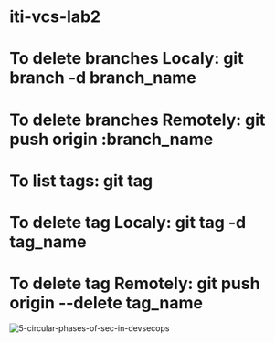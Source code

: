 # iti-vcs-lab2
# To delete branches Localy: git branch -d branch_name
# To delete branches Remotely: git push origin :branch_name
# To list tags: git tag
# To delete tag Localy: git tag -d tag_name
# To delete tag Remotely: git push origin --delete tag_name
![5-circular-phases-of-sec-in-devsecops](https://user-images.githubusercontent.com/50025855/204600529-b4f3eef2-15a1-4554-9d29-f90909bc5b7a.jpg)
